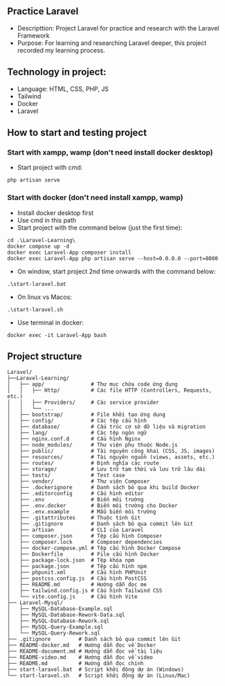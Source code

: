 ## Practice Laravel
- Descripttion: Project Laravel for practice and research with the Laravel Framework
- Purpose: For learning and researching Laravel deeper, this project recorded my learning process.

## Technology in project:
- Language: HTML, CSS, PHP, JS
- Tailwind
- Docker
- Laravel

## How to start and testing project
### Start with xampp, wamp (don't need install docker desktop) 
- Start project with cmd: 
```
php artisan serve
```

### Start with docker (don't need install xampp, wamp) 
- Install docker desktop first
- Use cmd in this path
- Start project with the command below (just the first time): 
```
cd .\Laravel-Learning\
docker compose up -d
docker exec Laravel-App composer install
docker exec Laravel-App php artisan serve --host=0.0.0.0 --port=8000
```
- On window, start project 2nd time onwards with the command below:
```
.\start-laravel.bat
```
- On linux vs Macos:
```
.\start-laravel.sh
```
- Use terminal in docker:
```
docker exec -it Laravel-App bash
```

## Project structure 
```
Laravel/
├──Laravel-Learning/
│   ├── app/               # Thư mục chứa code ứng dụng
│   │   ├── Http/          # Các file HTTP (Controllers, Requests, etc.)
│   │   ├── Providers/     # Các service provider
│   │   └── ...
│   ├── bootstrap/         # File khởi tạo ứng dụng
│   ├── config/            # Các tệp cấu hình
│   ├── database/          # Cấu trúc cơ sở dữ liệu và migration
│   ├── lang/              # Các tệp ngôn ngữ
│   ├── nginx.conf.d       # Cấu hình Nginx
│   ├── node_modules/      # Thư viện phụ thuộc Node.js
│   ├── public/            # Tài nguyên công khai (CSS, JS, images)
│   ├── resources/         # Tài nguyên nguồn (views, assets, etc.)
│   ├── routes/            # Định nghĩa các route
│   ├── storage/           # Lưu trữ tạm thời và lưu trữ lâu dài
│   ├── tests/             # Test case
│   ├── vendor/            # Thư viện Composer
│   ├── .dockerignore      # Danh sách bỏ qua khi build Docker
│   ├── .editorconfig      # Cấu hình editor
│   ├── .env               # Biến môi trường
│   ├── .env.docker        # Biến môi trường cho Docker
│   ├── .env.example       # Mẫu biến môi trường
│   ├── .gitattributes     # Thuộc tính Git
│   ├── .gitignore         # Danh sách bỏ qua commit lên Git
│   ├── artisan            # CLI của Laravel
│   ├── composer.json      # Tệp cấu hình Composer
│   ├── composer.lock      # Composer dependencies
│   ├── docker-compose.yml # Tệp cấu hình Docker Compose
│   ├── Dockerfile         # File cấu hình Docker
│   ├── package-lock.json  # Tệp khóa npm
│   ├── package.json       # Tệp cấu hình npm
│   ├── phpunit.xml        # Cấu hình PHPUnit
│   ├── postcss.config.js  # Cấu hình PostCSS
│   ├── README.md          # Hướng dẫn đọc me
│   ├── tailwind.config.js # Cấu hình Tailwind CSS
│   └── vite.config.js     # Cấu hình Vite
├── Laravel-Mysql/
│   ├── MySQL-Database-Example.sql
│   ├── MySQL-Database-Rework-Data.sql
│   ├── MySQL-Database-Rework.sql
│   ├── MySQL-Query-Example.sql
│   └── MySQL-Query-Rework.sql
├── .gitignore         # Danh sách bỏ qua commit lên Git
├── README-docker.md   # Hướng dẫn đọc về Docker
├── README-document.md # Hướng dẫn đọc về tài liệu
├── README-video.md    # Hướng dẫn đọc về video
├── README.md          # Hướng dẫn đọc chính
├── start-laravel.bat  # Script khởi động dự án (Windows)
└── start-laravel.sh   # Script khởi động dự án (Linux/Mac)
```